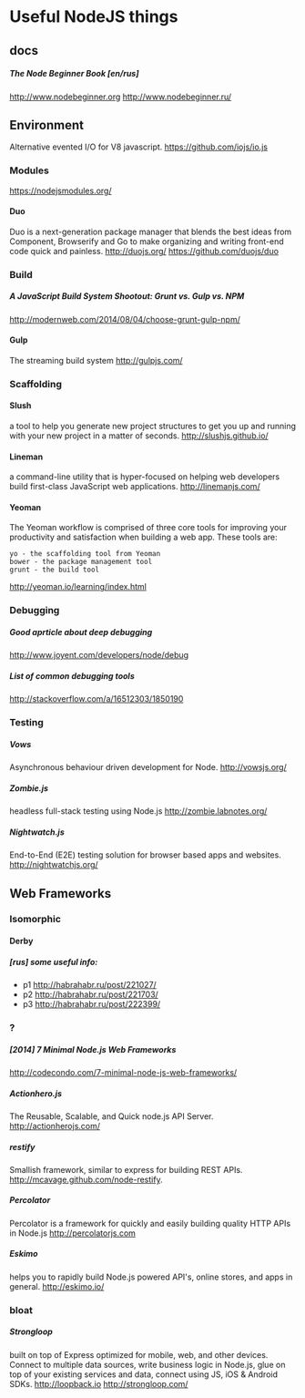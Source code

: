 ﻿# Useful NodeJS things

## docs

##### The Node Beginner Book [en/rus]
http://www.nodebeginner.org
http://www.nodebeginner.ru/


## Environment

Alternative evented I/O for V8 javascript.
https://github.com/iojs/io.js


### Modules
https://nodejsmodules.org/

#### Duo
Duo is a next-generation package manager that blends the best ideas from Component, Browserify and Go to make organizing and writing front-end code quick and painless.
http://duojs.org/
https://github.com/duojs/duo


### Build

##### A JavaScript Build System Shootout: Grunt vs. Gulp vs. NPM
http://modernweb.com/2014/08/04/choose-grunt-gulp-npm/

#### Gulp
The streaming build system
http://gulpjs.com/

### Scaffolding

#### Slush
a tool to help you generate new project structures to get you up and running with your new project in a matter of seconds.
http://slushjs.github.io/

#### Lineman
a command-line utility that is hyper-focused on helping web developers build first-class JavaScript web applications. 
http://linemanjs.com/

#### Yeoman
The Yeoman workflow is comprised of three core tools for improving your productivity and satisfaction when building a web app. These tools are:

    yo - the scaffolding tool from Yeoman
    bower - the package management tool
    grunt - the build tool
    
http://yeoman.io/learning/index.html


### Debugging
##### Good aprticle about deep debugging
http://www.joyent.com/developers/node/debug
##### List of common debugging tools
http://stackoverflow.com/a/16512303/1850190


### Testing

##### Vows
Asynchronous behaviour driven development for Node.
http://vowsjs.org/

##### Zombie.js
headless full-stack testing using Node.js
http://zombie.labnotes.org/

##### Nightwatch.js
End-to-End (E2E) testing solution for browser based apps and websites.
http://nightwatchjs.org/


## Web Frameworks

### Isomorphic

#### Derby
##### [rus] some useful info:
* p1 http://habrahabr.ru/post/221027/
* p2 http://habrahabr.ru/post/221703/
* p3 http://habrahabr.ru/post/222399/

### ?

##### [2014] 7 Minimal Node.js Web Frameworks
http://codecondo.com/7-minimal-node-js-web-frameworks/

##### Actionhero.js
The Reusable, Scalable, and Quick node.js API Server.
http://actionherojs.com/

##### restify
Smallish framework, similar to express for building REST APIs.
http://mcavage.github.com/node-restify.

##### Percolator
Percolator is a framework for quickly and easily building quality HTTP APIs in Node.js
http://percolatorjs.com

##### Eskimo
helps you to rapidly build Node.js powered API's, online stores, and apps in general.
http://eskimo.io/


### bloat

##### Strongloop
built on top of Express optimized for mobile, web, and other devices. Connect to multiple data sources, write business logic in Node.js, glue on top of your existing services and data, connect using JS, iOS & Android SDKs.
http://loopback.io
http://strongloop.com/
